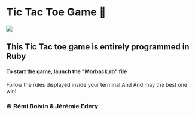 # Tic Tac Toe Game  :small_red_triangle_down:
<img src="https://user-images.githubusercontent.com/40149119/42834154-90e47960-89f6-11e8-9847-1766079d52b8.jpg"></img></br>
## This Tic Tac toe game is entirely programmed in Ruby</br>
#### To start the game, launch the "Morback.rb" file
Follow the rules displayed inside your terminal
And And may the best one win!
### :copyright: Rémi Boivin & Jérémie Edery